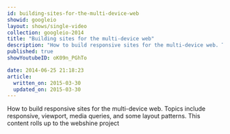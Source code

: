 ```yaml
---
id: building-sites-for-the-multi-device-web
showid: googleio
layout: shows/single-video
collection: googleio-2014
title: "Building sites for the multi-device web"
description: "How to build responsive sites for the multi-device web. Topics include responsive, viewport, media queries, and some layout patterns. This content rolls up to the webshine project"
published: true
showYoutubeID: oK09n_PGhTo

date: 2014-06-25 21:18:23
article:
  written_on: 2015-03-30
  updated_on: 2015-03-30
---
```


How to build responsive sites for the multi-device web. Topics include responsive, viewport, media queries, and some layout patterns. This content rolls up to the webshine project
